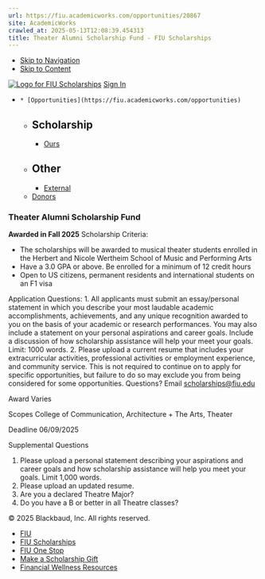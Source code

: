 ```yaml
---
url: https://fiu.academicworks.com/opportunities/20867
site: AcademicWorks
crawled_at: 2025-05-13T12:08:39.454313
title: Theater Alumni Scholarship Fund - FIU Scholarships
---
```


  * [Skip to Navigation](https://fiu.academicworks.com/opportunities/20867#navigation)
  * [Skip to Content](https://fiu.academicworks.com/opportunities/20867#main)

[![Logo for FIU Scholarships](https://s3.amazonaws.com/static.academicworks.com/clients/fiu/assets/images/logo.png)](http://fiu.academicworks.com) [Sign In](https://fiu.academicworks.com/users/sign_in)
  *     * [Opportunities](https://fiu.academicworks.com/opportunities)
      * ## Scholarship
        * [Ours](https://fiu.academicworks.com/opportunities)
      * ## Other
        * [External](https://fiu.academicworks.com/opportunities/external)
    * [Donors](https://fiu.academicworks.com/donors)


### Theater Alumni Scholarship Fund
**Awarded in Fall 2025**
Scholarship Criteria:
  * The scholarships will be awarded to musical theater students enrolled in the Herbert and Nicole Wertheim School of Music and Performing Arts
  * Have a 3.0 GPA or above. Be enrolled for a minimum of 12 credit hours
  * Open to US citizens, permanent residents and international students on an F1 visa


Application Questions: 1. All applicants must submit an essay/personal statement in which you describe your most laudable academic accomplishments, achievements, and any unique recognition awarded to you on the basis of your academic or research performances. You may also include a statement on your personal aspirations and career goals. Include a discussion of how scholarship assistance will help your meet your goals. Limit: 1000 words. 2. Please upload a current resume that includes your extracurricular activities, professional activities or employment experience, and community service. This is not required to continue on to apply for specific opportunities, but failure to do so may exclude you from being considered for some opportunities.
Questions? Email scholarships@fiu.edu 

Award
    Varies 

Scopes
    College of Communication, Architecture + The Arts, Theater 

Deadline
    06/09/2025 

Supplemental Questions
    
  1. Please upload a personal statement describing your aspirations and career goals and how scholarship assistance will help you meet your goals. Limit 1,000 words.
  2. Please upload an updated resume. 
  3. Are you a declared Theatre Major?
  4. Do you have a B or better in all Theatre classes?


© 2025 Blackbaud, Inc. All rights reserved. 
  * [FIU ](http://fiu.edu/)
  * [FIU Scholarships](http://scholarships.fiu.edu)
  * [FIU One Stop](http://onestop.fiu.edu)
  * [Make a Scholarship Gift](https://give.fiu.edu/give-now/)
  * [Financial Wellness Resources](https://go.fiu.edu/iGrad)


